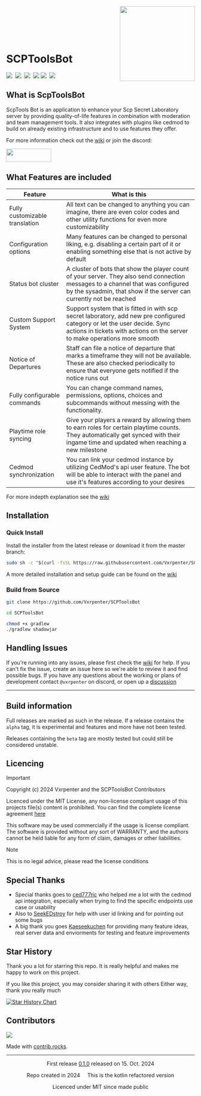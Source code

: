 <img align="right" src="https://github.com/user-attachments/assets/17f20ab2-679d-4a28-a151-10ae112f6998" width="200" height="200"/>

<br/>
<br/>
<br/>
<br/>
<br/>

# SCPToolsBot
<div align="left">
  <a href="https://github.com/Vxrpenter/SCPToolsBot/releases"><img src="https://img.shields.io/github/v/release/Vxrpenter/SCPToolsBot?include_prereleases&logo=github&logoSize=amg&logoColor=a74040&labelColor=333834&sort=date&display_name=tag&style=for-the-badge&label=LATEST%20RELEASE&color=a74040" /></a>&nbsp;
  <img src="https://img.shields.io/github/downloads/Vxrpenter/SCPToolsBot/total?style=for-the-badge&logo=gitbook&logoSize=amg&label=Downloads&labelColor=333834&logoColor=a74040&color=a74040" />&nbsp;
  <a href="https://hub.docker.com/r/vxrpenter/scptoolsbot"><img src="https://img.shields.io/docker/pulls/vxrpenter/scptoolsbot?style=for-the-badge&logo=docker&logoSize=amg&label=Docker%20Pulls&labelColor=333834&logoColor=a74040&color=a74040" /></a>&nbsp; <a href="https://github.com/Vxrpenter/SCPToolsBot/issues"><img src="https://img.shields.io/github/issues/Vxrpenter/SCPToolsBot?style=for-the-badge&logo=git&logoSize=amg&label=Issues&labelColor=333834&logoColor=a74040&color=a74040" /></a>&nbsp;<a href="https://github.com/Vxrpenter/SCPToolsBot/pulls"><img src="https://img.shields.io/github/issues-pr-raw/Vxrpenter/SCPToolsBot?style=for-the-badge&logo=git&logoSize=amg&label=Pull%20Requests&labelColor=333834&logoColor=a74040&color=a74040" /></a>&nbsp; <a href="https://github.com/Vxrpenter/SCPToolsBot/blob/master/LICENSE"><img src="https://img.shields.io/github/license/Vxrpenter/SCPToolsBot?style=for-the-badge&logo=amazoniam&logoSize=amg&logoColor=a74040&label=Licenced%20Under&labelColor=333834&color=a74040"/></a>&nbsp;
</div>

## What is ScpToolsBot 
ScpTools Bot is an application
to enhance your Scp Secret Laboratory server
by providing quality-of-life features in combination with moderation and team management tools.
It also integrates with plugins like cedmod
to build on already existing infrastructure and to use features they offer.

For more information check out the [wiki](https://override.gitbook.io/scptoolsbot) or join the discord:

<a href="https://discord.gg/cAXU9Y7T9a"><img src="https://img.shields.io/badge/Discord-%235865F2.svg?&logo=discord&logoColor=white" width="120" height="35"/></a>

## What Features are included

| Feature                        | What is this                                                                                                                                                                                           |
|--------------------------------|--------------------------------------------------------------------------------------------------------------------------------------------------------------------------------------------------------|
| Fully customizable translation | All text can be changed to anything you can imagine, there are even color codes and other utility functions for even more customizability                                                              |
| Configuration options          | Many features can be changed to personal liking, e.g. disabling a certain part of it or enabling something else that is not active by default                                                          |
| Status bot cluster             | A cluster of bots that show the player count of your server. They also send connection messages to a channel that was configured by the sysadmin, that show if the server can currently not be reached |
| Custom Support System          | Support system that is fitted in with scp secret laboratory, add new pre configured category or let the user decide. Sync actions in tickets with actions on the server to make operations more smooth |
| Notice of Departures           | Staff can file a notice of departure that marks a timeframe they will not be available. These are also checked periodically to ensure that everyone gets notified if the notice runs out               |
| Fully configurable commands    | You can change command names, permissions, options, choices and subcommands without messing with the functionality.                                                                                    |
| Playtime role syncing          | Give your players a reward by allowing them to earn roles for certain playtime counts. They automatically get synced with their ingame time and updated when reaching a new milestone                  |
| Cedmod synchronization         | You can link your cedmod instance by utilizing CedMod's api user feature. The bot will be able to interact with the panel and use it's features according to your desires                              |

For more indepth explanation see the [wiki](https://override.gitbook.io/scptoolsbot)

## Installation

### Quick Install
Install the installer from the latest release or download it from the master branch:
```sh
sudo sh -c "$(curl -fsSL https://raw.githubusercontent.com/Vxrpenter/SCPToolsBot/master/installer.sh)"
```
A more detailed installation and setup guide can be found on the [wiki](https://override.gitbook.io/scptoolsbot/setup/getting-started)

### Build from Source
```sh
git clone https://github.com/Vxrpenter/SCPToolsBot

cd SCPToolsBot

chmod +x gradlew
./gradlew shadowjar
```

## Handling Issues
If you're running into any issues, please first check the [wiki](https://override.gitbook.io/scptoolsbot) for help.
If you can't fix the issue, create an issue here so we're able to review it and find possible bugs. If you have any questions about the working or plans of development contact `@vxrpenter` on discord, or open up a [discussion](https://github.com/Vxrpenter/SCPToolsBot/discussions/new?category=questions)

---

## Build information
Full releases are marked as such in the release.
If a release contains the `alpha` tag, it is experimental and features and more have not been tested.

Releases containing the `beta` tag are mostly tested but could still be considered unstable.

## Licencing
> [!IMPORTANT]
> Copyright (c) 2024 Vxrpenter and the SCPToolsBot Contributors
>
> Licenced under the MIT License, any non-license compliant usage of this projects file(s) content
> is prohibited. You can find the complete license agreement [here](https://github.com/Vxrpenter/SCPToolsBot/blob/master/LICENSE)
>
> This software may be used commercially if the usage is license compliant. The software
> is provided without any sort of WARRANTY, and the authors cannot be held liable for
> any form of claim, damages or other liabilities.

> [!NOTE]
> This is no legal advice, please read the license conditions

## Special Thanks
- Special thanks goes to [ced777ric](https://github.com/ced777ric) who helped me a lot with the cedmod api integration, especially when trying to find the specific endpoints use case or usability
- Also to [SeekEDstroy](https://github.com/SeekEDstroy) for help with user id linking and for pointing out some bugs
- A big thank you goes [Kaeseekuchen](https://github.com/Kaeseekuchen) for providing many feature ideas, real server data and enviorments for testing and feature improvements

## Star History
Thank you a lot for starring this repo. It is really helpful and makes me happy to work on this project. 

If you like this project, you may consider sharing it with others Either way, thank you really much

<a href="https://www.star-history.com/#Vxrpenter/SCPToolsBot&Timeline">
 <picture>
   <source media="(prefers-color-scheme: dark)" srcset="https://api.star-history.com/svg?repos=Vxrpenter/SCPToolsBot&type=Timeline&theme=dark" />
   <source media="(prefers-color-scheme: light)" srcset="https://api.star-history.com/svg?repos=Vxrpenter/SCPToolsBot&type=Timeline" />
   <img alt="Star History Chart" src="https://api.star-history.com/svg?repos=Vxrpenter/SCPToolsBot&type=Timeline" />
 </picture>
</a>

## Contributors

<a href="https://github.com/Vxrpenter/SCPToolsBot/graphs/contributors">
  <img src="https://contrib.rocks/image?repo=Vxrpenter/SCPToolsBot" />
</a>

Made with [contrib.rocks](https://contrib.rocks).

---

<div align="center">
  First release <a href="https://github.com/Vxrpenter/SCPToolsBot/releases/tag/v.0.1.0">0.1.0</a> released on 15. Oct. 2024

  Repo created in 2024 ‎ ‎ ‎ ‎ This is the kotlin refactored version

  Licenced under MIT since made public
</div>
